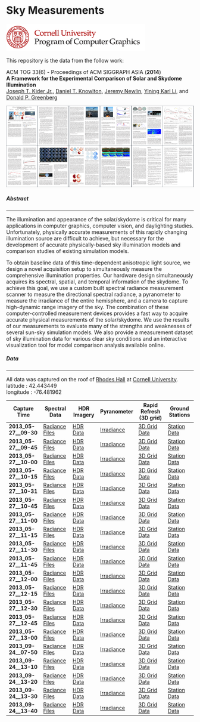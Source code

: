 # Sky Measurements
![](pcg.png)

This repository is the data from the follow work:

ACM TOG 33(6) - Proceedings of ACM SIGGRAPH ASIA (**2014**)<BR>
**A Framework for the Experimental Comparison of Solar and Skydome Illumination**<BR>
[Joseph T. Kider Jr.](http://www.josephkider.com/), [Daniel T. Knowlton](http://www.danknowlton.com/), [Jeremy Newlin](http://www.jeremynewlin.info/), [Yining Karl Li](https://www.yiningkarlli.com/), and [Donald P. Greenberg](http://www.graphics.cornell.edu/people/director.html)


![](paper.png)



##### Abstract
---
The illumination and appearance of the solar/skydome is critical for many applications in computer graphics, computer vision, and daylighting studies. Unfortunately, physically accurate measurements of this rapidly changing illumination source are difficult to achieve, but necessary for the development of accurate physically-based sky illumination models and comparison studies of existing simulation models.

To obtain baseline data of this time-dependent anisotropic light source, we design a novel acquisition setup to simultaneously measure the comprehensive illumination properties. Our hardware design simultaneously acquires its spectral, spatial, and temporal information of the skydome. To achieve this goal, we use a custom built spectral radiance measurement scanner to measure the directional spectral radiance, a pyranometer to measure the irradiance of the entire hemisphere, and a camera to capture high-dynamic range imagery of the sky. The combination of these computer-controlled measurement devices provides a fast way to acquire accurate physical measurements of the solar/skydome. We use the results of our measurements to evaluate many of the strengths and weaknesses of several sun-sky simulation models. We also provide a measurement dataset of sky illumination data for various clear sky conditions and an interactive visualization tool for model comparison analysis available online.

##### Data
---

All data was captured on the roof of [Rhodes Hall](https://www.fs.cornell.edu/fs/facinfo/fs_facilinfo.cfm?facil_cd=2051) at [Cornell University](https://www.cornell.edu/).<BR>
latitude : 42.443449 <BR>
longitude : -76.481962


| Capture Time | Spectral Data | HDR Imagery | Pyranometer | Rapid Refresh (3D grid) | Ground Stations
| ------------- | ------------- | ------------- | ------------- | ------------- | ------------- |
| **2013_05-27__09-30** | [Radiance Files](data/2013-05-27/RADIANCE/2013-05-27___09.30.00.7z)  | [HDR Data](data/2013-05-27/HDR/2013_05-27__09-30-48.7z)  | [Irradiance](data/2013-05-27/IRRADIANCE/2013.05.27.09.30.00.txt)  | [3D Grid Data](data/2013-05-27/RR/RR_CONUS_13km_20130527_1300.grib2)  | [Station Data](data/2013-05-27/GROUNDSTATIONS/20130527_0000.7z)  |
| **2013_05-27__09-45** | [Radiance Files](data/2013-05-27/RADIANCE/2013-05-27___09.45.00.7z)  | [HDR Data](data/2013-05-27/HDR/2013_05-27__09-45-48.7z)  | [Irradiance](data/2013-05-27/IRRADIANCE/2013.05.27.09.45.00.txt)  | [3D Grid Data](data/2013-05-27/RR/RR_CONUS_13km_20130527_1300.grib2)  | [Station Data](data/2013-05-27/GROUNDSTATIONS/20130527_0000.7z)  |
| **2013_05-27__10-00** | [Radiance Files](data/2013-05-27/RADIANCE/2013-05-27___10.00.00.7z)  | [HDR Data](data/2013-05-27/HDR/2013_05-27__10-00-48.7z)  | [Irradiance](data/2013-05-27/IRRADIANCE/2013.05.27.10.00.00.txt)  | [3D Grid Data](data/2013-05-27/RR/RR_CONUS_13km_20130527_1400.grib2)  | [Station Data](data/2013-05-27/GROUNDSTATIONS/20130527_0000.7z)  |
| **2013_05-27__10-15** | [Radiance Files](data/2013-05-27/RADIANCE/2013-05-27___10.15.00.7z)  | [HDR Data](data/2013-05-27/HDR/2013_05-27__10-15-48.7z)  | [Irradiance](data/2013-05-27/IRRADIANCE/2013.05.27.10.15.00.txt)  | [3D Grid Data](data/2013-05-27/RR/RR_CONUS_13km_20130527_1400.grib2)  | [Station Data](data/2013-05-27/GROUNDSTATIONS/20130527_0000.7z)  |
| **2013_05-27__10-31** | [Radiance Files](data/2013-05-27/RADIANCE/2013-05-27___10.30.00.7z)  | [HDR Data](data/2013-05-27/HDR/2013_05-27__10-30-48.7z)  | [Irradiance](data/2013-05-27/IRRADIANCE/2013.05.27.10.30.00.txt)  | [3D Grid Data](data/2013-05-27/RR/RR_CONUS_13km_20130527_1400.grib2)  | [Station Data](data/2013-05-27/GROUNDSTATIONS/20130527_0000.7z)  |
| **2013_05-27__10-45** | [Radiance Files](data/2013-05-27/RADIANCE/2013-05-27___10.45.00.7z)  | [HDR Data](data/2013-05-27/HDR/2013_05-27__10-45-48.7z)  | [Irradiance](data/2013-05-27/IRRADIANCE/2013.05.27.10.45.00.txt)  | [3D Grid Data](data/2013-05-27/RR/RR_CONUS_13km_20130527_1400.grib2)  | [Station Data](data/2013-05-27/GROUNDSTATIONS/20130527_0000.7z)  |
| **2013_05-27__11-00** | [Radiance Files](data/2013-05-27/RADIANCE/2013-05-27___11.00.00.7z)  | [HDR Data](data/2013-05-27/HDR/2013_05-27__11-00-48.7z)  | [Irradiance](data/2013-05-27/IRRADIANCE/2013.05.27.11.00.00.txt)  | [3D Grid Data](data/2013-05-27/RR/RR_CONUS_13km_20130527_1500.grib2)  | [Station Data](data/2013-05-27/GROUNDSTATIONS/20130527_0000.7z)  |
| **2013_05-27__11-15** | [Radiance Files](data/2013-05-27/RADIANCE/2013-05-27___11.15.00.7z)  | [HDR Data](data/2013-05-27/HDR/2013_05-27__11-15-48.7z)  | [Irradiance](data/2013-05-27/IRRADIANCE/2013.05.27.11.15.00.txt)  | [3D Grid Data](data/2013-05-27/RR/RR_CONUS_13km_20130527_1500.grib2)  | [Station Data](data/2013-05-27/GROUNDSTATIONS/20130527_0000.7z)  |
| **2013_05-27__11-30** | [Radiance Files](data/2013-05-27/RADIANCE/2013-05-27___11.30.00.7z)  | [HDR Data](data/2013-05-27/HDR/2013_05-27__11-30-48.7z)  | [Irradiance](data/2013-05-27/IRRADIANCE/2013.05.27.11.30.00.txt)  | [3D Grid Data](data/2013-05-27/RR/RR_CONUS_13km_20130527_1500.grib2)  | [Station Data](data/2013-05-27/GROUNDSTATIONS/20130527_0000.7z)  |
| **2013_05-27__11-45** | [Radiance Files](data/2013-05-27/RADIANCE/2013-05-27___11.45.00.7z)  | [HDR Data](data/2013-05-27/HDR/2013_05-27__11-46-55.7z)  | [Irradiance](data/2013-05-27/IRRADIANCE/2013.05.27.11.45.00.txt)  | [3D Grid Data](data/2013-05-27/RR/RR_CONUS_13km_20130527_1500.grib2)  | [Station Data](data/2013-05-27/GROUNDSTATIONS/20130527_0000.7z) |
| **2013_05-27__12-00** | [Radiance Files](data/2013-05-27/RADIANCE/2013-05-27___12.00.00.7z)  | [HDR Data](data/2013-05-27/HDR/2013_05-27__12-00-49.7z)  | [Irradiance](data/2013-05-27/IRRADIANCE/2013.05.27.12.00.00.txt)  | [3D Grid Data](data/2013-05-27/RR/RR_CONUS_13km_20130527_1600.grib2)  | [Station Data](data/2013-05-27/GROUNDSTATIONS/20130527_0000.7z)  |
| **2013_05-27__12-15** | [Radiance Files](data/2013-05-27/RADIANCE/2013-05-27___12.15.00.7z)  | [HDR Data](data/2013-05-27/HDR/2013_05-27__12-15-48.7z)  | [Irradiance](data/2013-05-27/IRRADIANCE/2013.05.27.12.15.00.txt)  | [3D Grid Data](data/2013-05-27/RR/RR_CONUS_13km_20130527_1600.grib2)  | [Station Data](data/2013-05-27/GROUNDSTATIONS/20130527_0000.7z)  |
| **2013_05-27__12-30** | [Radiance Files](data/2013-05-27/RADIANCE/2013-05-27___12.30.00.7z)  | [HDR Data](data/2013-05-27/HDR/2013_05-27__12-30-48.7z)  | [Irradiance](data/2013-05-27/IRRADIANCE/2013.05.27.12.30.00.txt)  | [3D Grid Data](data/2013-05-27/RR/RR_CONUS_13km_20130527_1600.grib2)  | [Station Data](data/2013-05-27/GROUNDSTATIONS/20130527_0000.7z)  |
| **2013_05-27__12-45** | [Radiance Files](data/2013-05-27/RADIANCE/2013-05-27___12.45.00.7z)  | [HDR Data](data/2013-05-27/HDR/2013_05-27__12-45-49.7z)  | [Irradiance](data/2013-05-27/IRRADIANCE/2013.05.27.12.45.00.txt)  | [3D Grid Data](data/2013-05-27/RR/RR_CONUS_13km_20130527_1600.grib2)  | [Station Data](data/2013-05-27/GROUNDSTATIONS/20130527_0000.7z)  |
| **2013_05-27__13-00** | [Radiance Files](data/2013-05-27/RADIANCE/2013-05-27___13.30.00.7z)  | [HDR Data](data/2013-05-27/HDR/2013_05-27__13-00-48.7z)  | [Irradiance](data/2013-05-27/IRRADIANCE/2013.05.27.13.00.00.txt)  | [3D Grid Data](data/2013-05-27/RR/RR_CONUS_13km_20130527_1700.grib2)  | [Station Data](data/2013-05-27/GROUNDSTATIONS/20130527_0000.7z)  |
| **2013_09-24__07-50** | [Radiance Files](data/2013-09-24/RADIANCE/2013-09-24___07.50.00.7z)  | [HDR Data](data/2013-09-24/HDR/2013_09-24__07-50-49.7z)  | [Irradiance](data/2013-09-24/IRRADIANCE/2013.09.24.07.50.03.txt)  | [3D Grid Data](data/2013-09-24/RR/RR_CONUS_13km_20140924_1100.grib2)  | [Station Data](data/2013-09-24/GROUNDSTATIONS/20130924_0000.7z)  |
| **2013_09-24__13-10** | [Radiance Files](data/2013-09-24/RADIANCE/2013-09-24___13.10.00.7z)  | [HDR Data](data/2013-09-24/HDR/2013_09-24__13-10-49.7z)  | [Irradiance](data/2013-09-24/IRRADIANCE/2013.09.24.13.10.00.txt)  | [3D Grid Data](data/2013-09-24/RR/RR_CONUS_13km_20140924_1700.grib2)  | [Station Data](data/2013-09-24/GROUNDSTATIONS/20130924_0000.7z)  |
| **2013_09-24__13-20** | [Radiance Files](data/2013-09-24/RADIANCE/2013-09-24___13.20.00.7z)  | [HDR Data](data/2013-09-24/HDR/2013_09-24__13-20-49.7z)  | [Irradiance](data/2013-09-24/IRRADIANCE/2013.09.24.13.20.00.txt)  | [3D Grid Data](data/2013-09-24/RR/RR_CONUS_13km_20140924_1700.grib2)  | [Station Data](data/2013-09-24/GROUNDSTATIONS/20130924_0000.7z)  |
| **2013_09-24__13-30** | [Radiance Files](data/2013-09-24/RADIANCE/2013-09-24___13.30.00.7z)  | [HDR Data](data/2013-09-24/HDR/2013_09-24__13-30-49.7z)  | [Irradiance](data/2013-09-24/IRRADIANCE/2013.09.24.13.30.00.txt)  | [3D Grid Data](data/2013-09-24/RR/RR_CONUS_13km_20140924_1700.grib2)  | [Station Data](data/2013-09-24/GROUNDSTATIONS/20130924_0000.7z)  |
| **2013_09-24__13-40** | [Radiance Files](data/2013-09-24/RADIANCE/2013-09-24___13.40.00.7z)  | [HDR Data](data/2013-09-24/HDR/2013_09-24__13-40-49.7z)  | [Irradiance](data/2013-09-24/IRRADIANCE/2013.09.24.13.40.00.txt)  | [3D Grid Data](data/2013-09-24/RR/RR_CONUS_13km_20140924_1700.grib2)  | [Station Data](data/2013-09-24/GROUNDSTATIONS/20130924_0000.7z)  |